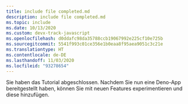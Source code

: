 ```yaml
---
title: include file completed.md
description: include file completed.md
ms.topic: include
ms.date: 10/13/2020
ms.custom: devx-track-javascript
ms.openlocfilehash: d0ddafc98da35788ccb19067992e225cf10e725b
ms.sourcegitcommit: 5541f993c01ce356e1b0eaa8f95aea9051c3c21e
ms.translationtype: HT
ms.contentlocale: de-DE
ms.lasthandoff: 11/03/2020
ms.locfileid: "93278654"
---
```

Sie haben das Tutorial abgeschlossen. Nachdem Sie nun eine Deno-App bereitgestellt haben, können Sie mit neuen Features experimentieren und diese hinzufügen. 